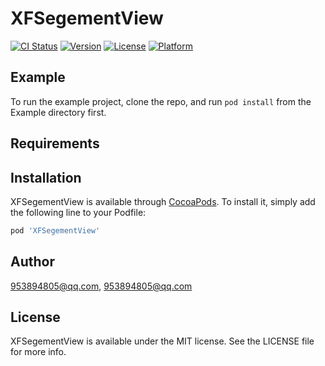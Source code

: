 # XFSegementView

[![CI Status](https://img.shields.io/travis/953894805@qq.com/XFSegementView.svg?style=flat)](https://travis-ci.org/953894805@qq.com/XFSegementView)
[![Version](https://img.shields.io/cocoapods/v/XFSegementView.svg?style=flat)](https://cocoapods.org/pods/XFSegementView)
[![License](https://img.shields.io/cocoapods/l/XFSegementView.svg?style=flat)](https://cocoapods.org/pods/XFSegementView)
[![Platform](https://img.shields.io/cocoapods/p/XFSegementView.svg?style=flat)](https://cocoapods.org/pods/XFSegementView)

## Example

To run the example project, clone the repo, and run `pod install` from the Example directory first.

## Requirements

## Installation

XFSegementView is available through [CocoaPods](https://cocoapods.org). To install
it, simply add the following line to your Podfile:

```ruby
pod 'XFSegementView'
```

## Author

953894805@qq.com, 953894805@qq.com

## License

XFSegementView is available under the MIT license. See the LICENSE file for more info.
